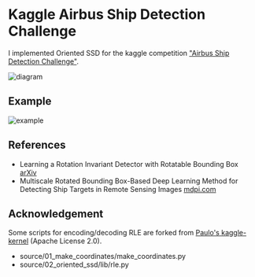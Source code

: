 Kaggle Airbus Ship Detection Challenge
====

I implemented Oriented SSD for the kaggle competition ["Airbus Ship Detection Challenge"](https://www.kaggle.com/c/airbus-ship-detection).

![diagram](https://raw.githubusercontent.com/toshi-k/kaggle-airbus-ship-detection-challenge/master/img/diagram.png)

## Example
![example](https://raw.githubusercontent.com/toshi-k/kaggle-airbus-ship-detection-challenge/master/img/example.png)

## References

- Learning a Rotation Invariant Detector with Rotatable Bounding Box [arXiv](https://arxiv.org/abs/1711.09405)
- Multiscale Rotated Bounding Box-Based Deep Learning Method for Detecting Ship Targets in Remote Sensing Images [mdpi.com](https://www.mdpi.com/1424-8220/18/8/2702)

## Acknowledgement
Some scripts for encoding/decoding RLE are forked from [Paulo's kaggle-kernel](https://www.kaggle.com/paulorzp/run-length-encode-and-decode) (Apache License 2.0).

- source/01_make_coordinates/make_coordinates.py
- source/02_oriented_ssd/lib/rle.py
